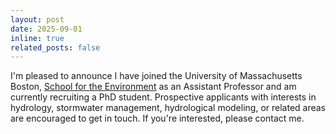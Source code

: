 ```yaml
---
layout: post
date: 2025-09-01 
inline: true
related_posts: false
---
```


I'm pleased to announce I have joined the University of Massachusetts Boston, [School for the Environment]((https://www.umb.edu/environment/)) as an Assistant Professor and am currently recruiting a PhD student. Prospective applicants with interests in hydrology, stormwater management, hydrological modeling, or related areas are encouraged to get in touch. If you're interested, please contact me.